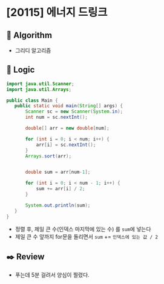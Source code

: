 # [20115] 에너지 드링크

## :pushpin: **Algorithm**

+ 그리디 알고리즘

## :round_pushpin: **Logic**

 ```java
import java.util.Scanner;
import java.util.Arrays;

public class Main {
    public static void main(String[] args) {
        Scanner sc = new Scanner(System.in);
        int num = sc.nextInt();

        double[] arr = new double[num];

        for (int i = 0; i < num; i++) {
            arr[i] = sc.nextInt();
        }
        Arrays.sort(arr);


        double sum = arr[num-1];

        for (int i = 0; i < num - 1; i++) {
            sum += arr[i] / 2;
        }

        System.out.println(sum);
    }
}
 ```
- 정렬 후, 제일 큰 수(인덱스 마지막에 있는 수) 를 `sum`에 넣는다
- 제일 큰 수 앞까지 for문을 돌리면서 `sum` += `인덱스에 있는 값 / 2`

## :black_nib: **Review**

- 푸는데 5분 걸려서 양심이 찔렸다. 